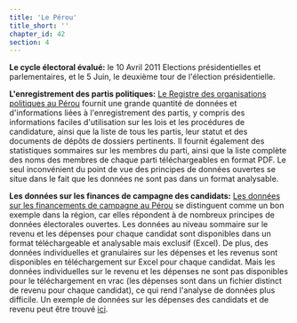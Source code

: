 ```yaml
---
title: 'Le Pérou'
title_short: ''
chapter_id: 42
section: 4
---
```


**Le cycle électoral évalué:** le 10 Avril 2011 Elections présidentielles et parlementaires, et le 5 Juin, le deuxième tour de l'élection présidentielle.

**L'enregistrement des partis politiques:** [Le Registre des organisations politiques au Pérou](http://190.81.186.197/srop_publico/6Consulta/con_PadronAfil.aspx) fournit une grande quantité de données et d'informations liées à l'enregistrement des partis, y compris des informations faciles d'utilisation sur les lois et les procédures de candidature, ainsi que la liste de tous les partis, leur statut et des documents de dépôts de dossiers pertinents. Il fournit également des statistiques sommaires sur les membres du parti, ainsi que la liste complète des noms des membres de chaque parti téléchargeables en format PDF. Le seul inconvénient du point de vue des principes de données ouvertes se situe dans le fait que les données ne sont pas dans un format analysable.

**Les données sur les finances de campagne des candidats:** [Les données sur les financements de campagne au Pérou](http://www.web.onpe.gob.pe/modFondosPartidarios/gsfp2011/candidato_menu.php) se distinguent comme un bon exemple dans la région, car elles répondent à de nombreux principes de données électorales ouvertes. Les données au niveau sommaire sur le revenu et les dépenses pour chaque candidat sont disponibles dans un format téléchargeable et analysable mais exclusif (Excel). De plus, des données individuelles et granulaires sur les dépenses et les revenus sont disponibles en téléchargement sur Excel pour chaque candidat. Mais les données individuelles sur le revenu et les dépenses ne sont pas disponibles pour le téléchargement en vrac (les dépenses sont dans un fichier distinct de revenu pour chaque candidat), ce qui rend l'analyse de données plus difficile. Un exemple de données sur les dépenses des candidats et de revenu peut être trouvé [ici](http://www.web.onpe.gob.pe/modFondosPartidarios/gsfp2011/candidato_detalle.php?t=p&a=ALIANZA%20POR%20EL%20GRAN%20CAMBIO&d=AREQUIPA).
